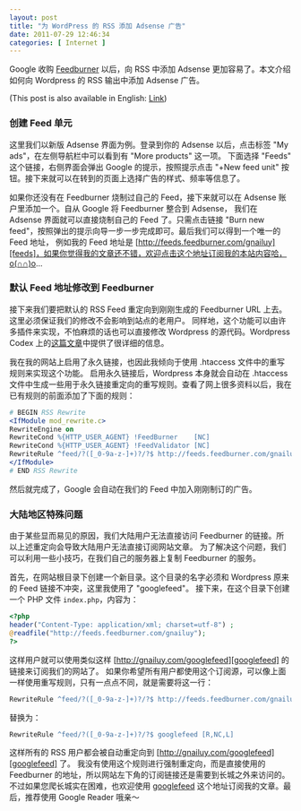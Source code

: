 ```yaml
--- 
layout: post
title: "为 WordPress 的 RSS 添加 Adsense 广告"
date: 2011-07-29 12:46:34
categories: [ Internet ]
---
```


Google 收购 [Feedburner][feedburner] 以后，向 RSS 中添加 Adsense 更加容易了。本文介绍如何向 Wordpress 的 RSS 输出中添加 Adsense 广告。

<!-- more -->

(This post is also available in English: [Link][english])

### 创建 Feed 单元

这里我们以新版 Adsense 界面为例。登录到你的 Adsense 以后，点击标签 "My ads"，在左侧导航栏中可以看到有 "More products" 这一项。
下面选择 "Feeds" 这个链接，右侧界面会弹出 Google 的提示，按照提示点击 "+New feed unit" 按钮。接下来就可以在转到的页面上选择广告的样式、频率等信息了。

如果你还没有在 Feedburner 烧制过自己的 Feed，接下来就可以在 Adsense 账户里添加一个。自从 Google 将 Feedburner 整合到 Adsense，
我们在 Adsense 界面就可以直接烧制自己的 Feed 了。只需点击链接 "Burn new feed"，按照弹出的提示向导一步一步完成即可。最后我们可以得到一个唯一的 Feed 地址，
例如我的 Feed 地址是 [http://feeds.feedburner.com/gnailuy][feeds]，如果你觉得我的文章还不错，欢迎点击这个地址订阅我的本站内容哈，o(∩∩)o...

### 默认 Feed 地址修改到 Feedburner

接下来我们要把默认的 RSS Feed 重定向到刚刚生成的 Feedburner URL 上去。这里必须保证我们的修改不会影响到站点的老用户。
同样地，这个功能可以由许多插件来实现，不怕麻烦的话也可以直接修改 Wordpress 的源代码。Wordpress Codex 上的[这篇文章][using-feedburner]中提供了很详细的信息。

我在我的网站上启用了永久链接，也因此我倾向于使用 .htaccess 文件中的重写规则来实现这个功能。
启用永久链接后，Wordpress 本身就会自动在 .htaccess 文件中生成一些用于永久链接重定向的重写规则。查看了网上很多资料以后，我在已有规则的前面添加了下面的规则：

``` apache
# BEGIN RSS Rewrite
<IfModule mod_rewrite.c>
RewriteEngine on
RewriteCond %{HTTP_USER_AGENT} !FeedBurner    [NC]
RewriteCond %{HTTP_USER_AGENT} !FeedValidator [NC]
RewriteRule ^feed/?([_0-9a-z-]+)?/?$ http://feeds.feedburner.com/gnailuy [R,NC,L]
</IfModule>
# END RSS Rewrite
```

然后就完成了，Google 会自动在我们的 Feed 中加入刚刚制订的广告。

### 大陆地区特殊问题

由于某些显而易见的原因，我们大陆用户无法直接访问 Feedburner 的链接。所以上述重定向会导致大陆用户无法直接订阅网站文章。
为了解决这个问题，我们可以利用一些小技巧，在我们自己的服务器上复制 Feedburner 的服务。

首先，在网站根目录下创建一个新目录。这个目录的名字必须和 Wordpress 原来的 Feed 链接不冲突，这里我使用了 "googlefeed"。
接下来，在这个目录下创建一个 PHP 文件 `index.php`，内容为：

``` php
<?php
header("Content-Type: application/xml; charset=utf-8") ;
@readfile("http://feeds.feedburner.com/gnailuy");
?>
```

这样用户就可以使用类似这样 [http://gnailuy.com/googlefeed][googlefeed] 的链接来订阅我们的网站了。
如果你希望所有用户都使用这个订阅源，可以像上面一样使用重写规则，只有一点点不同，就是需要将这一行：

``` apache
RewriteRule ^feed/?([_0-9a-z-]+)?/?$ http://feeds.feedburner.com/gnailuy [R,NC,L]
```

替换为：

``` apache
RewriteRule ^feed/?([_0-9a-z-]+)?/?$ googlefeed [R,NC,L]
```

这样所有的 RSS 用户都会被自动重定向到 [http://gnailuy.com/googlefeed][googlefeed] 了。
我没有使用这个规则进行强制重定向，而是直接使用的 Feedburner 的地址，所以网站左下角的订阅链接还是需要到长城之外来访问的。
不过如果您爬长城实在困难，也欢迎使用 [googlefeed][googlefeed] 这个地址订阅我的文章。最后，推荐使用 Google Reader 哦亲～

[feedburner]:       http://feedburner.com/
[english]:          /internet/2011/07/29/adsense-for-feeds-in-wordpress
[feeds]:            http://feeds.feedburner.com/gnailuy
[using-feedburner]: http://codex.wordpress.org/Using_FeedBurner
[googlefeed]:       http://gnailuy.com/googlefeed

